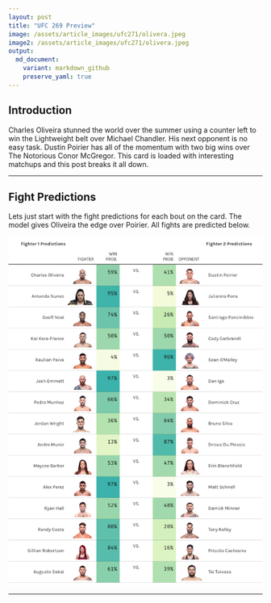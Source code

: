 ```yaml
---
layout: post
title: "UFC 269 Preview"
image: /assets/article_images/ufc271/olivera.jpeg
image2: /assets/article_images/ufc271/olivera.jpeg
output: 
  md_document:
    variant: markdown_github
    preserve_yaml: true
---
```


## Introduction

Charles Oliveira stunned the world over the summer using a counter left
to win the Lightweight belt over Michael Chandler. His next opponent is
no easy task. Dustin Poirier has all of the momentum with two big wins
over The Notorious Conor McGregor. This card is loaded with interesting
matchups and this post breaks it all down.

------------------------------------------------------------------------

## Fight Predictions

Lets just start with the fight predictions for each bout on the card.
The model gives Oliveira the edge over Poirier. All fights are predicted below.

![](/assets/article_images/ufc270/UFC269.jpg)

------------------------------------------------------------------------
